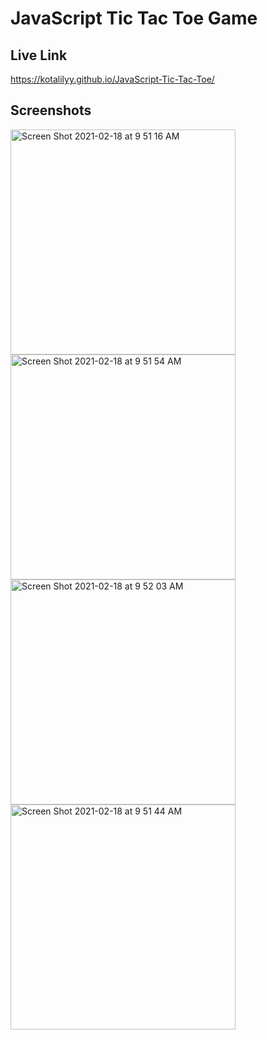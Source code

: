 # JavaScript Tic Tac Toe Game

## Live Link

https://kotalilyy.github.io/JavaScript-Tic-Tac-Toe/

## Screenshots

<img width="360" alt="Screen Shot 2021-02-18 at 9 51 16 AM" src="https://user-images.githubusercontent.com/77229281/108383209-2fdb4400-71cf-11eb-9d1e-357d636920d7.png">



<img width="360" alt="Screen Shot 2021-02-18 at 9 51 54 AM" src="https://user-images.githubusercontent.com/77229281/108384076-02db6100-71d0-11eb-81bb-ca948fe34049.png">



<img width="360" alt="Screen Shot 2021-02-18 at 9 52 03 AM" src="https://user-images.githubusercontent.com/77229281/108384324-43d37580-71d0-11eb-83ef-bc03544cd1ea.png">



<img width="360" alt="Screen Shot 2021-02-18 at 9 51 44 AM" src="https://user-images.githubusercontent.com/77229281/108384329-459d3900-71d0-11eb-8d25-c473ad6963ae.png">






